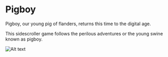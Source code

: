 # Pigboy 

Pigboy, our young pig of flanders, returns this time to the digital age.   

This sidescroller game follows the perilous adventures or the young swine known as pigboy.  

![Alt text](art/pigboy/move_that_pig/pg_sketch_folor.jpg?raw=true "Pigboy")
